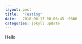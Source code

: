 ```yaml
---
layout: post
title:  "Testing"
date:   2018-08-17 00:06:45 -0300
categories: jekyll update
---
```

Hello